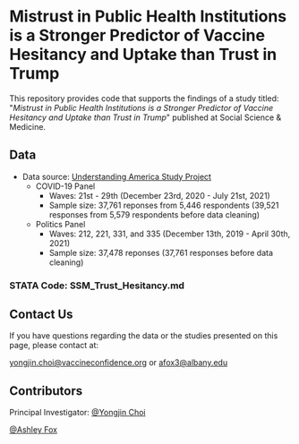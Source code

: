 # Mistrust in Public Health Institutions is a Stronger Predictor of Vaccine Hesitancy and Uptake than Trust in Trump

This repository provides code that supports the findings of a study titled: "*Mistrust in Public Health Institutions is a Stronger Predictor of Vaccine Hesitancy and Uptake than Trust in Trump*" published at Social Science & Medicine.

## Data

* Data source: [Understanding America Study Project](https://uasdata.usc.edu/index.php)
  * COVID-19 Panel
    - Waves: 21st - 29th (December 23rd, 2020 - July 21st, 2021)
    - Sample size: 37,761 reponses from 5,446 respondents (39,521 responses from 5,579 respondents before data cleaning)
  * Politics Panel
    - Waves: 212, 221, 331, and 335 (December 13th, 2019 - April 30th, 2021)
    - Sample size: 37,478 reponses (37,761 responses before data cleaning)

### STATA Code: SSM_Trust_Hesitancy.md

## Contact Us

If you have questions regarding the data or the studies presented on this page, please contact at:

[yongjin.choi@vaccineconfidence.org](yongjin.choi@vaccineconfidence.org) or [afox3@albany.edu](afox3@albany.edu)


## Contributors

Principal Investigator: [@Yongjin Choi](https://twitter.com/TheYongjinChoi)

[@Ashley Fox](https://twitter.com/ashfoxly)
